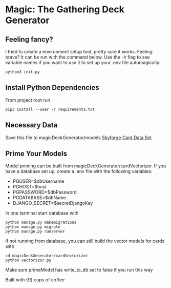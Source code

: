 # Magic: The Gathering Deck Generator

## Feeling fancy?

I tried to create a environment setup tool, pretty sure it works. Feeling brave? It can be run with the command below. Use the -h flag to see variable names if you want to use it to set up your .env file automagically.

```
python3 init.py
```

## Install Python Dependencies

From project root run

```
pip3 install --user -r requirements.txt
```

## Necessary Data

Save this file to magicDeckGenerator/models
[Skyforge Card Data Set](https://archive.scryfall.com/json/scryfall-default-cards.json)

## Prime Your Models

Model priming can be built from magicDeckGenerator/cardVectorizor. If you have a database set up, create a .env file with the following variables:

- PGUSER=$dbUsername
- PGHOST=$host
- PGPASSWORD=$dbPassword  
- PGDATABASE=$dbName
- DJANGO_SECRET=$secretDjangoKey

In one terminal start database with

```
python manage.py makemigrations
python manage.py migrate
python manage.py runserver
```

If not running from database, you can still build the vector models for cards with

```
cd magicDeckGenerator/cardVectorizor
python vectorizor.py
```

Make sure primeModel has write_to_db set to false if you run this way

Built with {9} cups of coffee
